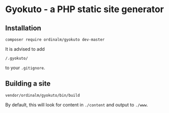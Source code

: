 # Gyokuto - a PHP static site generator

## Installation

```
composer require ordinalm/gyokuto dev-master
```

It is advised to add
```
/.gyokuto/
```
to your `.gitignore`.

## Building a site

```
vendor/ordinalm/gyokuto/bin/build
```

By default, this will look for content in `./content` and output to `./www`.